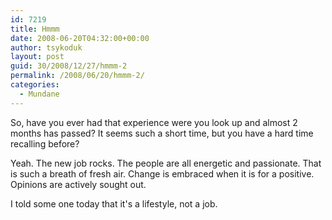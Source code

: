 ```yaml
---
id: 7219
title: Hmmm
date: 2008-06-20T04:32:00+00:00
author: tsykoduk
layout: post
guid: 30/2008/12/27/hmmm-2
permalink: /2008/06/20/hmmm-2/
categories:
  - Mundane
---
```

<p>So, have you ever had that experience were you look up and almost 2 months has passed? It seems such a short time, but you have a hard time recalling before?</p>


<p>Yeah. The new job rocks. The people are all energetic and passionate. That is such a breath of fresh air. Change is embraced when it is for a positive. Opinions are actively sought out.</p>


<p>I told some one today that it's a lifestyle, not a job.</p>